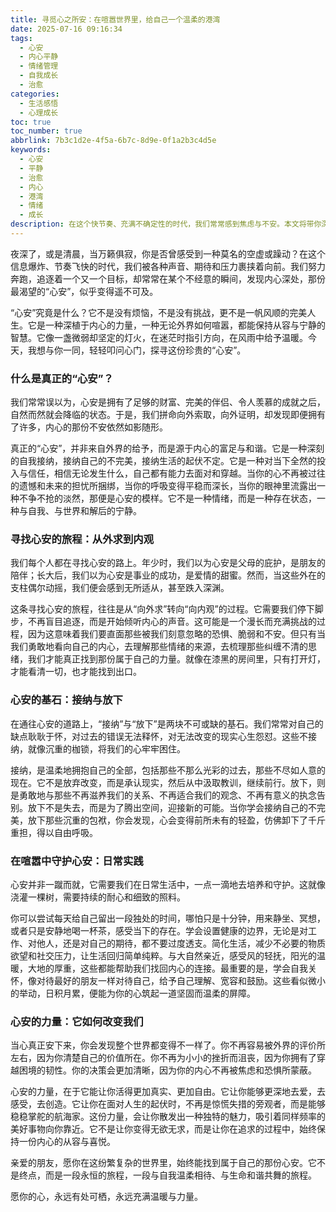 ```yaml
---
title: 寻觅心之所安：在喧嚣世界里，给自己一个温柔的港湾
date: 2025-07-16 09:16:34
tags:
  - 心安
  - 内心平静
  - 情绪管理
  - 自我成长
  - 治愈
categories:
  - 生活感悟
  - 心理成长
toc: true
toc_number: true
abbrlink: 7b3c1d2e-4f5a-6b7c-8d9e-0f1a2b3c4d5e
keywords:
  - 心安
  - 平静
  - 治愈
  - 内心
  - 港湾
  - 情绪
  - 成长
description: 在这个快节奏、充满不确定性的时代，我们常常感到焦虑与不安。本文将带你深入探讨“心安”的真谛，它并非遥不可及的奢望，而是我们内心深处最渴望的宁静。通过细腻的心理描绘和真挚的情感分享，我们将一同踏上寻找内心港湾的旅程，学会接纳、放下，并在日常点滴中，为自己筑起一道抵御风雨的温柔屏障。愿你读完此文，能找到属于自己的那份安宁与力量。
---
```


夜深了，或是清晨，当万籁俱寂，你是否曾感受到一种莫名的空虚或躁动？在这个信息爆炸、节奏飞快的时代，我们被各种声音、期待和压力裹挟着向前。我们努力奔跑，追逐着一个又一个目标，却常常在某个不经意的瞬间，发现内心深处，那份最渴望的“心安”，似乎变得遥不可及。

“心安”究竟是什么？它不是没有烦恼，不是没有挑战，更不是一帆风顺的完美人生。它是一种深植于内心的力量，一种无论外界如何喧嚣，都能保持从容与宁静的智慧。它像一盏微弱却坚定的灯火，在迷茫时指引方向，在风雨中给予温暖。今天，我想与你一同，轻轻叩问心门，探寻这份珍贵的“心安”。

### 什么是真正的“心安”？

我们常常误以为，心安是拥有了足够的财富、完美的伴侣、令人羡慕的成就之后，自然而然就会降临的状态。于是，我们拼命向外索取，向外证明，却发现即便拥有了许多，内心的那份不安依然如影随形。

真正的“心安”，并非来自外界的给予，而是源于内心的富足与和谐。它是一种深刻的自我接纳，接纳自己的不完美，接纳生活的起伏不定。它是一种对当下全然的投入与信任，相信无论发生什么，自己都有能力去面对和穿越。当你的心不再被过往的遗憾和未来的担忧所捆绑，当你的呼吸变得平稳而深长，当你的眼神里流露出一种不争不抢的淡然，那便是心安的模样。它不是一种情绪，而是一种存在状态，一种与自我、与世界和解后的宁静。

### 寻找心安的旅程：从外求到内观

我们每个人都在寻找心安的路上。年少时，我们以为心安是父母的庇护，是朋友的陪伴；长大后，我们以为心安是事业的成功，是爱情的甜蜜。然而，当这些外在的支柱偶尔动摇，我们便会感到无所适从，甚至跌入深渊。

这条寻找心安的旅程，往往是从“向外求”转向“向内观”的过程。它需要我们停下脚步，不再盲目追逐，而是开始倾听内心的声音。这可能是一个漫长而充满挑战的过程，因为这意味着我们要直面那些被我们刻意忽略的恐惧、脆弱和不安。但只有当我们勇敢地看向自己的内心，去理解那些情绪的来源，去梳理那些纠缠不清的思绪，我们才能真正找到那份属于自己的力量。就像在漆黑的房间里，只有打开灯，才能看清一切，也才能找到出口。

### 心安的基石：接纳与放下

在通往心安的道路上，“接纳”与“放下”是两块不可或缺的基石。我们常常对自己的缺点耿耿于怀，对过去的错误无法释怀，对无法改变的现实心生怨怼。这些不接纳，就像沉重的枷锁，将我们的心牢牢困住。

接纳，是温柔地拥抱自己的全部，包括那些不那么光彩的过去，那些不尽如人意的现在。它不是放弃改变，而是承认现实，然后从中汲取教训，继续前行。放下，则是勇敢地与那些不再滋养我们的关系、不再适合我们的观念、不再有意义的执念告别。放下不是失去，而是为了腾出空间，迎接新的可能。当你学会接纳自己的不完美，放下那些沉重的包袱，你会发现，心会变得前所未有的轻盈，仿佛卸下了千斤重担，得以自由呼吸。

### 在喧嚣中守护心安：日常实践

心安并非一蹴而就，它需要我们在日常生活中，一点一滴地去培养和守护。这就像浇灌一棵树，需要持续的耐心和细致的照料。

你可以尝试每天给自己留出一段独处的时间，哪怕只是十分钟，用来静坐、冥想，或者只是安静地喝一杯茶，感受当下的存在。学会设置健康的边界，无论是对工作、对他人，还是对自己的期待，都不要过度透支。简化生活，减少不必要的物质欲望和社交压力，让生活回归简单纯粹。与大自然亲近，感受风的轻抚，阳光的温暖，大地的厚重，这些都能帮助我们找回内心的连接。最重要的是，学会自我关怀，像对待最好的朋友一样对待自己，给予自己理解、宽容和鼓励。这些看似微小的举动，日积月累，便能为你的心筑起一道坚固而温柔的屏障。

### 心安的力量：它如何改变我们

当心真正安下来，你会发现整个世界都变得不一样了。你不再容易被外界的评价所左右，因为你清楚自己的价值所在。你不再为小小的挫折而沮丧，因为你拥有了穿越困境的韧性。你的决策会更加清晰，因为你的内心不再被焦虑和恐惧所蒙蔽。

心安的力量，在于它能让你活得更加真实、更加自由。它让你能够更深地去爱，去感受，去创造。它让你在面对人生的起伏时，不再是惊慌失措的旁观者，而是能够稳稳掌舵的航海家。这份力量，会让你散发出一种独特的魅力，吸引着同样频率的美好事物向你靠近。它不是让你变得无欲无求，而是让你在追求的过程中，始终保持一份内心的从容与喜悦。

亲爱的朋友，愿你在这纷繁复杂的世界里，始终能找到属于自己的那份心安。它不是终点，而是一段永恒的旅程，一段与自我温柔相待、与生命和谐共舞的旅程。

愿你的心，永远有处可栖，永远充满温暖与力量。
